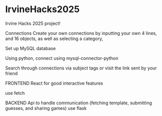 # IrvineHacks2025
Irvine Hacks 2025 project!


Connections
Create your own connections by inputting your own 4 lines, and 16 objects, as well as selecting a category, 

Set up MySQL database

Using python, connect using mysql-connector-python

Search through connections via subject tags or visit the link sent by your friend


FRONTEND
React for good interactive features

use fetch

BACKEND
Api to handle communication (fetching template, submitting guesses, and sharing games)
use flask

